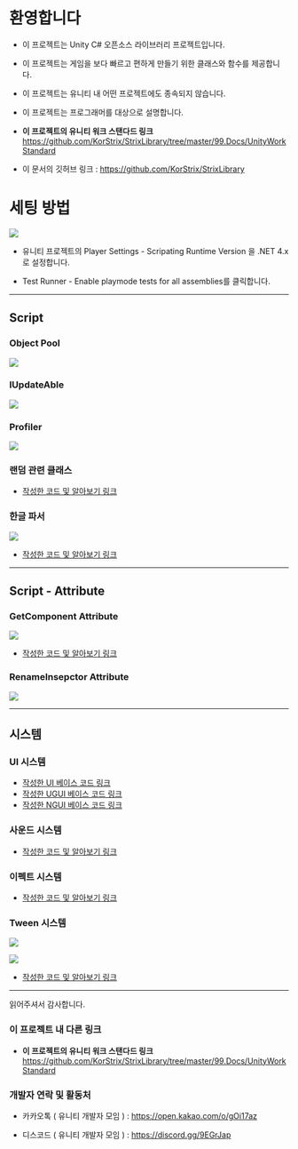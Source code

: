 # 환영합니다
- 이 프로젝트는 Unity C# 오픈소스 라이브러리 프로젝트입니다.

- 이 프로젝트는 게임을 보다 빠르고 편하게 만들기 위한 클래스와 함수를 제공합니다.

- 이 프로젝트는 유니티 내 어떤 프로젝트에도 종속되지 않습니다.

- 이 프로젝트는 프로그래머를 대상으로 설명합니다.

- **이 프로젝트의 유니티 워크 스탠다드 링크**
https://github.com/KorStrix/StrixLibrary/tree/master/99.Docs/UnityWorkStandard

- 이 문서의 깃허브 링크 :
https://github.com/KorStrix/StrixLibrary

# 세팅 방법

![](https://postfiles.pstatic.net/MjAxODEwMjRfNjYg/MDAxNTQwMzUyMDg3MDky.mhoj78Gmr4adz7is5XsOupkQrrPTg7TsalQpV-OiUKcg.4pBFExHbpxzZdbWDnL3Y0LJptmiz2H-epbjmCjqDAkYg.GIF.strix13/KakaoTalk_20181022_152436531.gif?type=w773)

- 유니티 프로젝트의 Player Settings - Scripating Runtime Version 을 .NET 4.x로 설정합니다.

- Test Runner - Enable playmode tests for all assemblies를 클릭합니다.

---
## Script

### Object Pool

![](https://postfiles.pstatic.net/MjAxODEwMThfNzcg/MDAxNTM5ODM2MjcyNjc4.qA1dgDADJ-O3RKRdJxk3bwMhzvB-3P99aCX9sr9_HB8g.Es6gbOHOIrsN3c3lfFdiJi-wh6xjdkWdaupE640opjYg.GIF.strix13/ObjectPoolingGeneric.gif?type=w773)

### IUpdateAble

![](https://postfiles.pstatic.net/MjAxODEwMThfMjc3/MDAxNTM5ODM5MDk5MjMy.1lve4_EcvWYkLX5G2GuDfz5NuAEqdyDvGZpsQ48R9gkg.WZaGPJJWBVJ6WqY9AJ7Lb8UGEpFIjgzkYvNeA6OKSXEg.GIF.strix13/IUpdateAble.gif?type=w773)

### Profiler

![](https://postfiles.pstatic.net/MjAxODEwMThfMTg5/MDAxNTM5ODM5OTM2MDY2.GcU69n-zAv4-3q0LGT4g0GBh-uuTF7barVvBtDzVrvMg.kLfiJGMRvTX2zVe1knNQABdQobRaxcu1uncKzKdmJyMg.GIF.strix13/Profiler.gif?type=w773)

### 랜덤 관련 클래스

- [작성한 코드 및 알아보기 링크](https://github.com/KorStrix/StrixLibrary/tree/master/01.CoreCode/Random)

### 한글 파서

![](
https://postfiles.pstatic.net/MjAxODA1MDdfNjAg/MDAxNTI1NjgzNDYwNTkx.7LVx1ndhvjxdw2992EqJKUM_u6ZZSuYqaGKxwlNv-Cwg.ieXZO9IUNCEUPh_ut5VM-TEf1GaUJknekDBuKTyQUxIg.JPEG.strix13/bandicam_2018-05-07_17-57-24-601.jpg?type=w773)

- [작성한 코드 및 알아보기 링크](https://github.com/KorStrix/StrixLibrary/blob/master/01.CoreCode/HangleParser/SHangul.cs)

---
## Script - Attribute

### GetComponent Attribute

![](
https://postfiles.pstatic.net/MjAxODEwMTdfMjQg/MDAxNTM5NzQzMzEwODc1.x8RyeGzMq868vEyxEm4O-c-i8LPGuvVAEpL_vcLmX_Ig.GhEt-CnOrnKZHorIQ0cfWZU58OJ54qoV2Fi2h7V_i6Yg.GIF.strix13/GetComponentAttribute.gif?type=w773)

- [작성한 코드 및 알아보기 링크](https://github.com/KorStrix/StrixLibrary/tree/master/01.CoreCode/ObjectBase)

### RenameInsepctor Attribute

![](
https://postfiles.pstatic.net/MjAxODEwMThfMjE2/MDAxNTM5ODM5Njk1NzQw.wOFM2tlc7UWmgFzy9CtK3bd0vCEPv8fXFfFNob7zfvIg.OEA226nNr2TkYrXNbE6GeCDjtnDY-RCyOBlruSxEIywg.GIF.strix13/RenameInspector.gif?type=w773)

---
## 시스템

### UI 시스템

- [작성한 UI 베이스 코드 링크](https://github.com/KorStrix/StrixLibrary/tree/master/02.UI)
- [작성한 UGUI 베이스 코드 링크](https://github.com/KorStrix/StrixLibrary/tree/master/03.UGUI)
- [작성한 NGUI 베이스 코드 링크](https://github.com/KorStrix/StrixLibrary/tree/master/10.ExternalLibraryWrapper/NGUI)

### 사운드 시스템

- [작성한 코드 및 알아보기 링크](https://github.com/KorStrix/StrixLibrary/tree/master/01.CoreCode/Sound)

### 이펙트 시스템

- [작성한 코드 및 알아보기 링크](https://github.com/KorStrix/StrixLibrary/tree/master/01.CoreCode/Effect)

### Tween 시스템

![](https://postfiles.pstatic.net/MjAxODA4MzBfMjA0/MDAxNTM1NTkzMTU0NDY5.MViQaLuMEAPWTndcryjA5nPCrqt41XAdx7etDxTzdscg.G8W_Jbnc3CD-OEqLzu34NpF69ORxHBp_vonWVFHMr30g.GIF.strix13/TweenPlay.gif?type=w773)

![](
https://postfiles.pstatic.net/MjAxODA4MzBfMjk5/MDAxNTM1NTkyOTQ5NDA1.n09HmR-JsfqCLMeSnddWhTWJlPje_eUlA_PAjughF08g.F9VbH9azaoKUpUev2L-CLqtUbd6r_OuCULxlGgy9sY0g.GIF.strix13/TweenButton.gif?type=w773)

- [작성한 코드 및 알아보기 링크](https://github.com/KorStrix/StrixLibrary/tree/master/01.CoreCode/Tween)

---
읽어주셔서 감사합니다.


### 이 프로젝트 내 다른 링크
- **이 프로젝트의 유니티 워크 스탠다드 링크**
https://github.com/KorStrix/StrixLibrary/tree/master/99.Docs/UnityWorkStandard


### 개발자 연락 및 활동처

- 카카오톡 ( 유니티 개발자 모임 ) : https://open.kakao.com/o/gOi17az

- 디스코드 ( 유니티 개발자 모임 ) : https://discord.gg/9EGrJap
